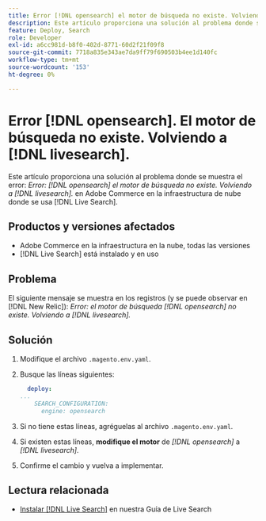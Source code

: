 ```yaml
---
title: Error [!DNL opensearch] el motor de búsqueda no existe. Volviendo a  [!DNL livesearch].
description: Este artículo proporciona una solución al problema donde se ve el error "Error- [!DNL opensearch] el motor de búsqueda no existe. Volver a  [!DNL livesearch].&grave;, en Adobe Commerce en la infraestructura en la nube.
feature: Deploy, Search
role: Developer
exl-id: a6cc981d-b8f0-402d-8771-60d2f21f09f8
source-git-commit: 7718a835e343ae7da9ff79f690503b4ee1d140fc
workflow-type: tm+mt
source-wordcount: '153'
ht-degree: 0%

---
```


# Error [!DNL opensearch]. El motor de búsqueda no existe. Volviendo a [!DNL livesearch].

Este artículo proporciona una solución al problema donde se muestra el error: *Error: [!DNL opensearch] el motor de búsqueda no existe. Volviendo a [!DNL livesearch].* en Adobe Commerce en la infraestructura de nube donde se usa [!DNL Live Search].

## Productos y versiones afectados

* Adobe Commerce en la infraestructura en la nube, todas las versiones
* [!DNL Live Search] está instalado y en uso

## Problema

El siguiente mensaje se muestra en los registros (y se puede observar en [!DNL New Relic]):
*Error: el motor de búsqueda [!DNL opensearch] no existe. Volviendo a [!DNL livesearch].*

## Solución

1. Modifique el archivo `.magento.env.yaml`.
1. Busque las líneas siguientes:

   ```yaml
     deploy:
   ...
       SEARCH_CONFIGURATION:
         engine: opensearch
   ```

1. Si no tiene estas líneas, agréguelas al archivo `.magento.env.yaml`.
1. Si existen estas líneas, **modifique el motor** de *[!DNL opensearch]* a *[!DNL livesearch]*.
1. Confirme el cambio y vuelva a implementar.

## Lectura relacionada

* [Instalar [!DNL Live Search]](https://experienceleague.adobe.com/docs/commerce-merchant-services/live-search/onboard/install.html?lang=es) en nuestra Guía de Live Search
